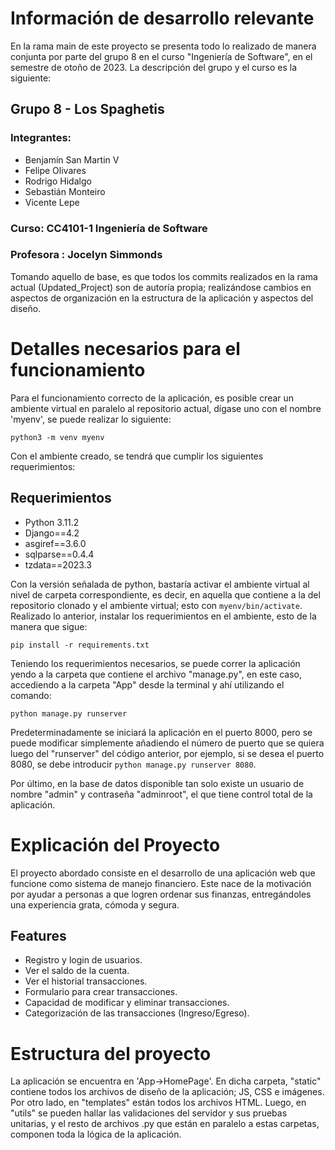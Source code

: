 # Información de desarrollo relevante
En la rama main de este proyecto se presenta todo lo realizado de manera conjunta por parte del grupo 8 en el curso "Ingeniería de Software", en el semestre de otoño de 2023. La descripción del grupo y el curso es la siguiente:
## Grupo 8 - Los Spaghetis
### Integrantes: 
- Benjamín San Martin V
- Felipe Olivares 
- Rodrigo Hidalgo 
- Sebastián Monteiro 
- Vicente Lepe    
### Curso: CC4101-1 Ingeniería de Software
### Profesora : Jocelyn Simmonds

Tomando aquello de base, es que todos los commits realizados en la rama actual (Updated_Project) son de autoría propia; realizándose cambios en aspectos de organización en la estructura de la aplicación y aspectos del diseño.

# Detalles necesarios para el funcionamiento
Para el funcionamiento correcto de la aplicación, es posible crear un ambiente virtual en paralelo al repositorio actual, dígase uno con el nombre 'myenv', se puede realizar lo siguiente:
```
python3 -m venv myenv
```
Con el ambiente creado, se tendrá que cumplir los siguientes requerimientos:
## Requerimientos
- Python 3.11.2
- Django==4.2
- asgiref==3.6.0
- sqlparse==0.4.4
- tzdata==2023.3

Con la versión señalada de python, bastaría activar el ambiente virtual al nivel de carpeta correspondiente, es decir, en aquella que contiene a la del repositorio clonado y el ambiente virtual; esto con ``` myenv/bin/activate ```. Realizado lo anterior, instalar los requerimientos en el ambiente, esto de la manera que sigue:
```
pip install -r requirements.txt
```
Teniendo los requerimientos necesarios, se puede correr la aplicación yendo a la carpeta que contiene el archivo "manage.py", en este caso, accediendo a la carpeta "App" desde la terminal y ahí utilizando el comando: 
```
python manage.py runserver
``` 
Predeterminadamente se iniciará la aplicación en el puerto 8000, pero se puede modificar simplemente añadiendo el número de puerto que se quiera luego del "runserver" del código anterior, por ejemplo, si se desea el puerto 8080, se debe introducir ```python manage.py runserver 8080```.

Por último, en la base de datos disponible tan solo existe un usuario de nombre "admin" y contraseña "adminroot", el que tiene control total de la aplicación.

# Explicación del Proyecto
El proyecto abordado consiste en el desarrollo de una aplicación web que funcione como sistema
de manejo financiero. Este nace de la motivación por ayudar a personas a que logren ordenar
sus finanzas, entregándoles una experiencia grata, cómoda y segura. 


## Features
- Registro y login de usuarios.
- Ver el saldo de la cuenta.
- Ver el historial transacciones.
- Formulario para crear transacciones.
- Capacidad de modificar y eliminar transacciones.
- Categorización de las transacciones (Ingreso/Egreso).

# Estructura del proyecto
La aplicación se encuentra en 'App->HomePage'. En dicha carpeta, "static" contiene todos los archivos de diseño de la aplicación; JS, CSS e imágenes. Por otro lado, en "templates" están todos los archivos HTML. Luego, en "utils" se pueden hallar las validaciones del servidor y sus pruebas unitarias, y el resto de archivos .py que están en paralelo a estas carpetas, componen toda la lógica de la aplicación.